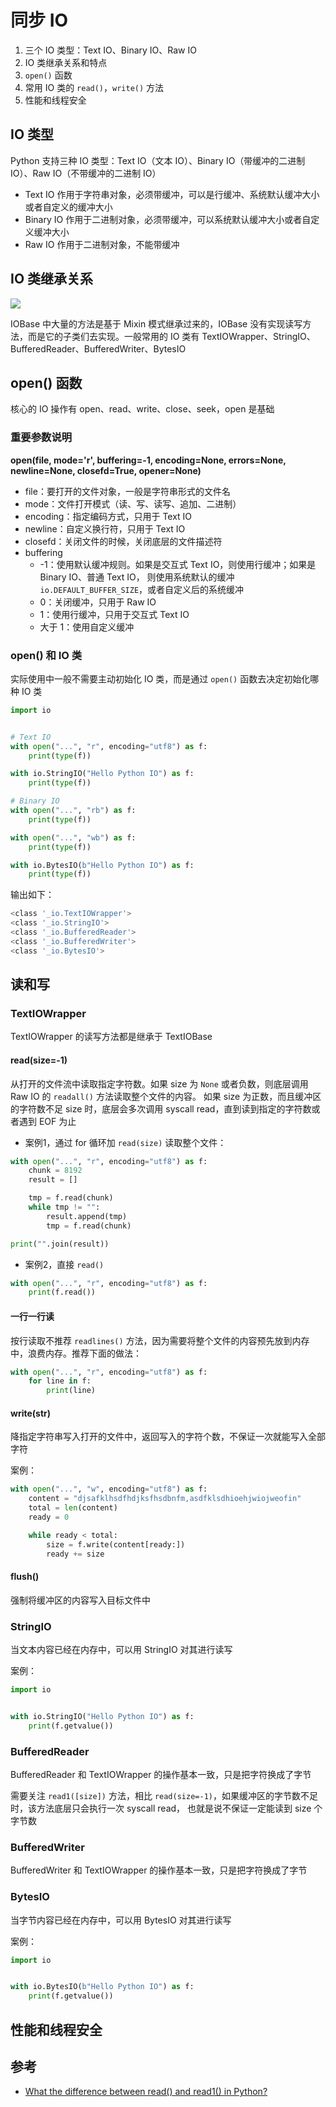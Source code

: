 # 同步 IO

1. 三个 IO 类型：Text IO、Binary IO、Raw IO
2. IO 类继承关系和特点
3. `open()` 函数
4. 常用 IO 类的 `read()`，`write()` 方法
5. 性能和线程安全

## IO 类型

Python 支持三种 IO 类型：Text IO（文本 IO）、Binary IO（带缓冲的二进制 IO）、Raw IO（不带缓冲的二进制 IO）

- Text IO 作用于字符串对象，必须带缓冲，可以是行缓冲、系统默认缓冲大小或者自定义的缓冲大小
- Binary IO 作用于二进制对象，必须带缓冲，可以系统默认缓冲大小或者自定义缓冲大小
- Raw IO 作用于二进制对象，不能带缓冲

## IO 类继承关系

![](https://raw.githubusercontent.com/hsxhr-10/Blog/master/image/pythonio-2.png)

IOBase 中大量的方法是基于 Mixin 模式继承过来的，IOBase 没有实现读写方法，而是它的子类们去实现。一般常用的 IO 类有
TextIOWrapper、StringIO、BufferedReader、BufferedWriter、BytesIO

## open() 函数

核心的 IO 操作有 open、read、write、close、seek，open 是基础

### 重要参数说明

**open(file, mode='r', buffering=-1, encoding=None, errors=None, newline=None, closefd=True, opener=None)**

- file：要打开的文件对象，一般是字符串形式的文件名
- mode：文件打开模式（读、写、读写、追加、二进制）
- encoding：指定编码方式，只用于 Text IO
- newline：自定义换行符，只用于 Text IO
- closefd：关闭文件的时候，关闭底层的文件描述符
- buffering
    - -1：使用默认缓冲规则。如果是交互式 Text IO，则使用行缓冲；如果是 Binary IO、普通 Text IO，
      则使用系统默认的缓冲 `io.DEFAULT_BUFFER_SIZE`，或者自定义后的系统缓冲
    - 0：关闭缓冲，只用于 Raw IO
    - 1：使用行缓冲，只用于交互式 Text IO
    - 大于 1：使用自定义缓冲

### open() 和 IO 类

实际使用中一般不需要主动初始化 IO 类，而是通过 `open()` 函数去决定初始化哪种 IO 类

```python
import io


# Text IO
with open("...", "r", encoding="utf8") as f:
    print(type(f))

with io.StringIO("Hello Python IO") as f:
    print(type(f))

# Binary IO
with open("...", "rb") as f:
    print(type(f))

with open("...", "wb") as f:
    print(type(f))

with io.BytesIO(b"Hello Python IO") as f:
    print(type(f))
```

输出如下：

```BASH
<class '_io.TextIOWrapper'>
<class '_io.StringIO'>
<class '_io.BufferedReader'>
<class '_io.BufferedWriter'>
<class '_io.BytesIO'>
```

## 读和写

### TextIOWrapper

TextIOWrapper 的读写方法都是继承于 TextIOBase

#### read(size=-1)

从打开的文件流中读取指定字符数。如果 size 为 `None` 或者负数，则底层调用 Raw IO 的 `readall()` 方法读取整个文件的内容。
如果 size 为正数，而且缓冲区的字符数不足 size 时，底层会多次调用 syscall read，直到读到指定的字符数或者遇到 EOF 为止

- 案例1，通过 for 循环加 `read(size)` 读取整个文件：

```python
with open("...", "r", encoding="utf8") as f:
    chunk = 8192
    result = []

    tmp = f.read(chunk)
    while tmp != "":
        result.append(tmp)
        tmp = f.read(chunk)

print("".join(result))
```

- 案例2，直接 `read()`

```python
with open("...", "r", encoding="utf8") as f:
    print(f.read())
```

#### 一行一行读

按行读取不推荐 `readlines()` 方法，因为需要将整个文件的内容预先放到内存中，浪费内存。推荐下面的做法：

```python
with open("...", "r", encoding="utf8") as f:
    for line in f:
        print(line)
```

#### write(str)

降指定字符串写入打开的文件中，返回写入的字符个数，不保证一次就能写入全部字符

案例：

```python
with open("...", "w", encoding="utf8") as f:
    content = "djsafklhsdfhdjksfhsdbnfm,asdfklsdhioehjwiojweofin"
    total = len(content)
    ready = 0

    while ready < total:
        size = f.write(content[ready:])
        ready += size
```

#### flush()

强制将缓冲区的内容写入目标文件中

### StringIO

当文本内容已经在内存中，可以用 StringIO 对其进行读写

案例：

```python
import io


with io.StringIO("Hello Python IO") as f:
    print(f.getvalue())
```

### BufferedReader

BufferedReader 和 TextIOWrapper 的操作基本一致，只是把字符换成了字节

需要关注 `read1([size])` 方法，相比 `read(size=-1)`，如果缓冲区的字节数不足时，该方法底层只会执行一次 syscall read，
也就是说不保证一定能读到 size 个字节数

### BufferedWriter

BufferedWriter 和 TextIOWrapper 的操作基本一致，只是把字符换成了字节

### BytesIO

当字节内容已经在内存中，可以用 BytesIO 对其进行读写

案例：

```python
import io


with io.BytesIO(b"Hello Python IO") as f:
    print(f.getvalue())
```

## 性能和线程安全

## 参考

- [What the difference between read() and read1() in Python?](https://stackoverflow.com/questions/57726771/what-the-difference-between-read-and-read1-in-python)
